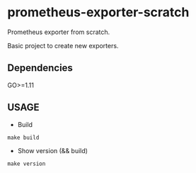 # prometheus-exporter-scratch

Prometheus exporter from scratch.

Basic project to create new exporters.

## Dependencies

GO>=1.11

## USAGE

* Build 

`make build`

* Show version (&& build)

`make version`